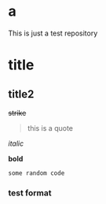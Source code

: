 # a
This is just a test repository

# title

## title2

~~strike~~

> this is a quote

*italic*

**bold**

```
some random code
```

### test format